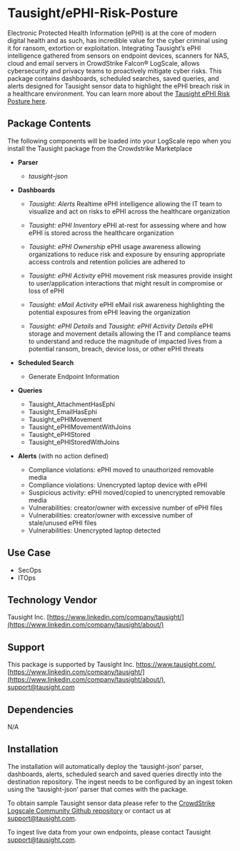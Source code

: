 # **Tausight/ePHI-Risk-Posture**
Electronic Protected Health Information (ePHI) is at the core of modern digital health and as such, has incredible value for the cyber criminal using it for ransom, extortion or exploitation. 
Integrating Tausight’s ePHI intelligence gathered from sensors on endpoint devices, scanners for NAS, cloud and email servers in CrowdStrike Falcon® LogScale, allows cybersecurity and privacy teams to proactively mitigate cyber risks. This package contains dashboards, scheduled searches, saved queries, and alerts designed for Tausight sensor data to highlight the ePHI breach risk in a healthcare environment. You can learn more about the [Tausight ePHI Risk Posture here](https://www.tausight.com/). 

## Package Contents

The following components will be loaded into your LogScale repo when you install the Tausight package from the Crowdstrike Marketplace

- **Parser**
  - *tausight-json*

- **Dashboards**
  - *Tausight: Alerts*
Realtime ePHI intelligence allowing the IT team to visualize and act on risks to ePHI across the healthcare organization

  - *Tausight: ePHI Inventory*
ePHI at-rest for assessing where and how ePHI is stored across the healthcare organization

  - *Tausight: ePHI Ownership*
ePHI usage awareness allowing organizations to reduce risk and exposure by ensuring appropriate access controls and retention policies are adhered to 

  - *Tausight: ePHI Activity*
ePHI movement risk measures provide insight to user/application interactions that might result in compromise or loss of ePHI

  - *Tausight: eMail Activity*
ePHI eMail risk awareness highlighting the potential exposures from ePHI leaving the organization 

  - *Tausight: ePHI Details* and *Tausight: ePHI Activity Details*
ePHI storage and movement details allowing the IT and compliance teams to understand and reduce the magnitude of impacted lives from a potential ransom, breach, device loss, or other ePHI threats

- **Scheduled Search**
  - Generate Endpoint Information

- **Queries**
  - Tausight\_AttachmentHasEphi
  - Tausight\_EmailHasEphi
  - Tausight\_ePHIMovement
  - Tausight\_ePHIMovementWithJoins
  - Tausight\_ePHIStored
  - Tausight\_ePHIStoredWithJoins

- **Alerts** (with no action defined)
  - Compliance violations: ePHI moved to unauthorized removable media
  - Compliance violations: Unencrypted laptop device with ePHI
  - Suspicious activity: ePHI moved/copied to unencrypted removable media
  - Vulnerabilities: creator/owner with excessive number of ePHI files
  - Vulnerabilities: creator/owner with excessive number of stale/unused ePHI files
  - Vulnerabilities: Unencrypted laptop detected


## Use Case
- SecOps
- ITOps


## Technology Vendor
Tausight Inc. [https://www.linkedin.com/company/tausight/](https://www.linkedin.com/company/tausight/about/)


## Support
This package is supported by Tausight Inc. <https://www.tausight.com/>, [https://www.linkedin.com/company/tausight/](https://www.linkedin.com/company/tausight/about/), support@tausight.com

## Dependencies
N/A

## Installation
The installation will automatically deploy the ‘tausight-json’ parser, dashboards, alerts, scheduled search and saved queries directly into the destination repository. The ingest needs to be configured by an ingest token using the ‘tausight-json’ parser that comes with the package.

To obtain sample Tausight sensor data please refer to the [CrowdStrike Logscale Community Github repository](https://github.com/CrowdStrike/logscale-community-content) or contact us at <support@tausight.com>.

To ingest live data from your own endpoints, please contact Tausight <support@tausight.com>.


